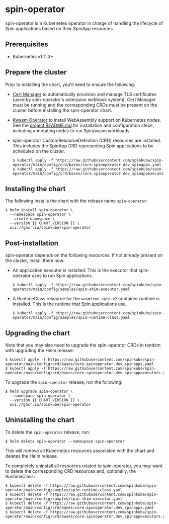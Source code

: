 # spin-operator

spin-operator is a Kubernetes operator in charge of handling the lifecycle of Spin applications based on their SpinApp resources.

## Prerequisites

- Kubernetes v1.11.3+

## Prepare the cluster

Prior to installing the chart, you'll need to ensure the following:

- [Cert Manager](https://github.com/cert-manager/cert-manager) to automatically provision and manage TLS certificates (used by spin-operator's admission webhook system). Cert Manager must be running and the corresponding CRDs must be present on the cluster before installing the spin-operator chart.

- [Kwasm Operator](https://github.com/kwasm/kwasm-operator) to install WebAssembly support on Kubernetes nodes. See the [project README.md](https://github.com/KWasm/kwasm-operator/blob/main/README.md) for installation and configuration steps, including annotating nodes to run Spin/wasm workloads.

- spin-operator CustomResourceDefinition (CRD) resources are installed. This includes the SpinApp CRD representing Spin applications to be scheduled on the cluster.

  ```console
  $ kubectl apply -f https://raw.githubusercontent.com/spinkube/spin-operator/main/config/crd/bases/core.spinoperator.dev_spinapps.yaml
  $ kubectl apply -f https://raw.githubusercontent.com/spinkube/spin-operator/main/config/crd/bases/core.spinoperator.dev_spinappexecutors.yaml
  ```

## Installing the chart

The following installs the chart with the release name `spin-operator`:

```console
$ helm install spin-operator \
  --namespace spin-operator \
  --create-namespace \
  --version {{ CHART_VERSION }} \
  oci://ghcr.io/spinkube/spin-operator
```

## Post-installation

spin-operator depends on the following resources. If not already present on the cluster, install them now:

- An application executor is installed. This is the executor that spin-operator uses to run Spin applications.

  ```console
  $ kubectl apply -f https://raw.githubusercontent.com/spinkube/spin-operator/main/config/samples/spin-shim-executor.yaml
  ```

- A RuntimeClass resource for the `wasmtime-spin-v2` container runtime is installed. This is the runtime that Spin applications use.

  ```console
  $ kubectl apply -f https://raw.githubusercontent.com/spinkube/spin-operator/main/config/samples/spin-runtime-class.yaml
  ```

## Upgrading the chart

Note that you may also need to upgrade the spin-operator CRDs in tandem with upgrading the Helm release:

```console
$ kubectl apply -f https://raw.githubusercontent.com/spinkube/spin-operator/main/config/crd/bases/core.spinoperator.dev_spinapps.yaml
$ kubectl apply -f https://raw.githubusercontent.com/spinkube/spin-operator/main/config/crd/bases/core.spinoperator.dev_spinappexecutors.yaml
```

To upgrade the `spin-operator` release, run the following:

```console
$ helm upgrade spin-operator \
  --namespace spin-operator \
  --version {{ CHART_VERSION }} \
  oci://ghcr.io/spinkube/spin-operator
```

## Uninstalling the chart

To delete the `spin-operator` release, run:

```console
$ helm delete spin-operator --namespace spin-operator
```

This will remove all Kubernetes resources associated with the chart and deletes the Helm release.

To completely uninstall all resources related to spin-operator, you may want to delete the corresponding CRD resources and, optionally, the RuntimeClass:

```console
$ kubectl delete -f https://raw.githubusercontent.com/spinkube/spin-operator/main/config/samples/spin-runtime-class.yaml
$ kubectl delete -f https://raw.githubusercontent.com/spinkube/spin-operator/main/config/samples/spin-shim-executor.yaml
$ kubectl delete -f https://raw.githubusercontent.com/spinkube/spin-operator/main/config/crd/bases/core.spinoperator.dev_spinapps.yaml
$ kubectl delete -f https://raw.githubusercontent.com/spinkube/spin-operator/main/config/crd/bases/core.spinoperator.dev_spinappexecutors.yaml
```

<!-- TODO: list out configuration options? -->
